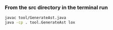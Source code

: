 ### From the src directory in the terminal run
```bash
javac tool/GenerateAst.java
java -cp . tool.GenerateAst lox
```